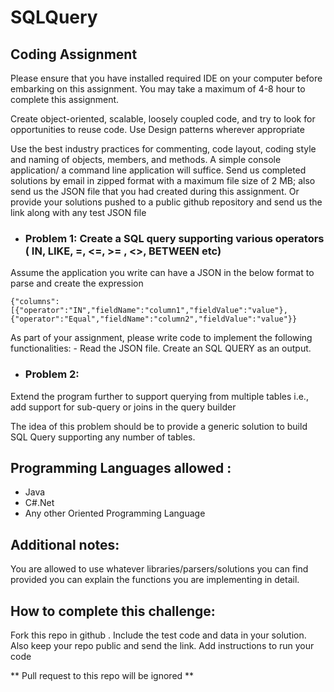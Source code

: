 # SQLQuery

## Coding Assignment

Please ensure that you have installed required IDE on your computer before embarking on this assignment.
You may take a maximum of 4-8 hour to complete this assignment.


Create object-oriented, scalable, loosely coupled code, and try to look for opportunities to reuse code.
Use Design patterns wherever appropriate

Use the best industry practices for commenting, code layout, coding style and naming of objects, members, and methods.
A simple console application/ a command line application will suffice.
Send us completed solutions by email in zipped format with a maximum file size of 2 MB; also send us the JSON file that you had created during this assignment.
  Or provide your solutions  pushed to a public github repository and send us the link  along with any test JSON file
 
 
* ### Problem 1: Create a SQL query supporting various operators ( IN, LIKE, =, <=, >= , <>, BETWEEN etc)

Assume the application you write can have a JSON in the below format to parse and create the expression
```
{"columns":[{"operator":"IN","fieldName":"column1","fieldValue":"value"},{"operator":"Equal","fieldName":"column2","fieldValue":"value"}}
```
As part of your assignment, please write code to implement the following functionalities: -
  Read the JSON file.
  Create an SQL QUERY as an output.
* ### Problem 2: 
Extend the program further to support querying from multiple tables i.e., add support for sub-query or joins in the query builder

The idea of this problem should be to provide a generic solution to build SQL Query supporting any number of tables.

## Programming Languages allowed :
* Java
* C#.Net
* Any other Oriented Programming Language


## Additional notes:
You are allowed to use whatever libraries/parsers/solutions you can find provided you can explain the functions you are implementing in detail. 


## How to complete this challenge:
Fork this repo in github . Include the test code and data in your solution. 
Also keep your repo public and send the link. Add instructions to run your code 

** Pull request to this repo will be ignored **

 

